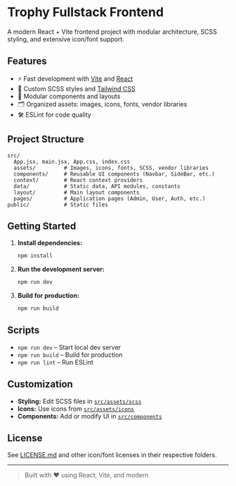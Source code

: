 # Trophy Fullstack Frontend

A modern React + Vite frontend project with modular architecture, SCSS styling, and extensive icon/font support.

## Features

- ⚡ Fast development with [Vite](https://vitejs.dev/) and [React](https://react.dev/)
- 🎨 Custom SCSS styles and [Tailwind CSS](https://tailwindcss.com/)
- 🧩 Modular components and layouts
- 🗂️ Organized assets: images, icons, fonts, vendor libraries
- 🛠️ ESLint for code quality

## Project Structure

```
src/
  App.jsx, main.jsx, App.css, index.css
  assets/         # Images, icons, fonts, SCSS, vendor libraries
  components/     # Reusable UI components (Navbar, SideBar, etc.)
  context/        # React context providers
  data/           # Static data, API modules, constants
  layout/         # Main layout components
  pages/          # Application pages (Admin, User, Auth, etc.)
public/           # Static files
```

## Getting Started

1. **Install dependencies:**

   ```sh
   npm install
   ```

2. **Run the development server:**

   ```sh
   npm run dev
   ```

3. **Build for production:**
   ```sh
   npm run build
   ```

## Scripts

- `npm run dev` – Start local dev server
- `npm run build` – Build for production
- `npm run lint` – Run ESLint

## Customization

- **Styling:** Edit SCSS files in [`src/assets/scss`](src/assets/scss/main.scss)
- **Icons:** Use icons from [`src/assets/icons`](src/assets/icons/)
- **Components:** Add or modify UI in [`src/components`](src/components/)

## License

See [LICENSE.md](src/assets/icons/bootstrap-icons/LICENSE.md) and other icon/font licenses in their respective folders.

---

> Built with ❤️ using React, Vite, and modern
